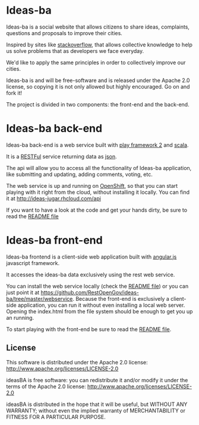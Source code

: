 Ideas-ba
========

Ideas-ba is a social website that allows citizens to share ideas, complaints, questions and proposals to improve their cities.

Inspired by sites like [stackoverflow](http://stackoverflow.com/), that allows collective knowledge to help us solve problems that as developers we face everyday.

We'd like to apply the same principles in order to collectively improve our cities.

Ideas-ba is and will be free-software and is released under the Apache 2.0 license, so copying it is not only allowed but highly encouraged. Go on and fork it!

The project is divided in two components: the front-end and the back-end.

Ideas-ba back-end
================

Ideas-ba back-end is a web service built with [play framework 2](http://www.playframework.org/) and [scala](http://www.scala-lang.org/).

It is a [RESTFul](http://en.wikipedia.org/wiki/Representational_state_transfer) service returning data as [json](http://en.wikipedia.org/wiki/JSON).

The api will allow you to access all the functionality of Ideas-ba application, like submitting and updating, adding comments, voting, etc.

The web service is up and running on [OpenShift](https://openshift.redhat.com), so that you can start playing with it right from the cloud, without installing it locally. You can find it at http://ideas-jugar.rhcloud.com/api

If you want to have a look at the code and get your hands dirty, be sure to read the [README file](https://github.com/RestOpenGov/ideas-ba/blob/master/webservice/README.md)

Ideas-ba front-end
================

Ideas-ba frontend is a client-side web application built with [angular.js](http://angularjs.org/) javascript framework.

It accesses the ideas-ba data exclusively using the rest web service.

You can install the web service locally (check the [README file](https://github.com/RestOpenGov/ideas-ba/blob/master/webservice/README.md)) or you can just point it at https://github.com/RestOpenGov/ideas-ba/tree/master/webservice. Because the front-end is exclusively a client-side application, you can run it without even installing a local web server. Opening the index.html from the file system should be enough to get you up an running.

To start playing with the front-end be sure to read the [README file](https://github.com/RestOpenGov/ideas-ba/blob/master/webapp/README.md).

## License

This software is distributed under the Apache 2.0 license: http://www.apache.org/licenses/LICENSE-2.0

ideasBA is free software: you can redistribute it and/or modify it under the terms of the Apache 2.0 license: http://www.apache.org/licenses/LICENSE-2.0

ideasBA is distributed in the hope that it will be useful, but WITHOUT ANY WARRANTY; without even the implied warranty of MERCHANTABILITY or FITNESS FOR A PARTICULAR PURPOSE.